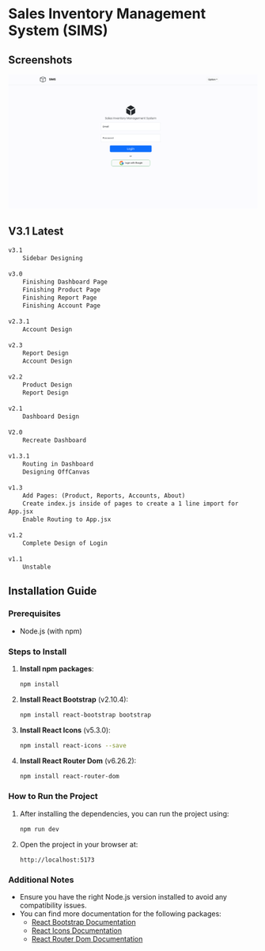 # Sales Inventory Management System (SIMS)

## Screenshots

![Web App Screenshot](/client//public/Login.png)

## V3.1 Latest 

    v3.1
        Sidebar Designing

    v3.0 
        Finishing Dashboard Page
        Finishing Product Page
        Finishing Report Page
        Finishing Account Page

    v2.3.1
        Account Design

    v2.3 
        Report Design
        Account Design

    v2.2 
        Product Design 
        Report Design 

    v2.1
        Dashboard Design 

    V2.0 
        Recreate Dashboard

    v1.3.1 
        Routing in Dashboard
        Designing OffCanvas

    v1.3
        Add Pages: (Product, Reports, Accounts, About)
        Create index.js inside of pages to create a 1 line import for App.jsx
        Enable Routing to App.jsx

    v1.2 
        Complete Design of Login

    v1.1 
        Unstable 


## Installation Guide

### Prerequisites

- Node.js (with npm)

### Steps to Install

1. **Install npm packages**:
    ```bash
    npm install
    ```

2. **Install React Bootstrap** (v2.10.4):
    ```bash
    npm install react-bootstrap bootstrap
    ```

3. **Install React Icons** (v5.3.0):
    ```bash
    npm install react-icons --save
    ```

4. **Install React Router Dom** (v6.26.2):
    ```bash
    npm install react-router-dom
    ```

### How to Run the Project

1. After installing the dependencies, you can run the project using:
    ```bash
    npm run dev
    ```

2. Open the project in your browser at:
    ```
    http://localhost:5173
    ```

### Additional Notes

- Ensure you have the right Node.js version installed to avoid any compatibility issues.
- You can find more documentation for the following packages:
    - [React Bootstrap Documentation](https://react-bootstrap.netlify.app/)
    - [React Icons Documentation](https://react-icons.github.io/react-icons/)
    - [React Router Dom Documentation](https://reactrouter.com/)